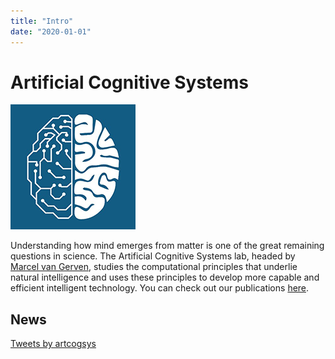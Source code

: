 ```yaml
---
title: "Intro"
date: "2020-01-01"
---
```


# Artificial Cognitive Systems

![Image width=50](img/acs.png)

Understanding how mind emerges from matter is one of the great remaining questions in science. The Artificial Cognitive Systems lab, headed by [Marcel van Gerven](https://www.ru.nl/personen/gerven-m-van/), studies the computational principles that underlie natural intelligence and uses these principles to develop more capable and efficient intelligent technology. You can check out our publications [here](https://scholar.google.nl/citations?user=sX0ZypwAAAAJ&hl=nl).

## News

<a class="twitter-timeline" href="https://twitter.com/artcogsys?ref_src=twsrc%5Etfw" height=600>Tweets by artcogsys</a> <script async src="https://platform.twitter.com/widgets.js" charset="utf-8"></script>
